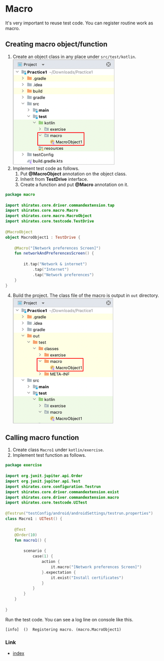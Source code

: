 # Macro

It's very important to reuse test code. You can register routine work as macro.

## Creating macro object/function

1. Create an object class in any place under `src/test/kotlin`.
   <br>![](../_images/creating_macro_object.png)
2. Implement test code as follows.
    1. Put **@MacroObject** annotation on the object class.
    2. Inherit from **TestDrive** interface.
    3. Create a function and put **@Macro** annotation on it.

```kotlin
package macro

import shirates.core.driver.commandextension.tap
import shirates.core.macro.Macro
import shirates.core.macro.MacroObject
import shirates.core.testcode.TestDrive

@MacroObject
object MacroObject1 : TestDrive {

    @Macro("[Network preferences Screen]")
    fun networkAndPreferencesScreen() {

        it.tap("Network & internet")
            .tap("Internet")
            .tap("Network preferences")
    }
}
```

4. Build the project. The class file of the macro is output in `out` directory.
   <br>![](../_images/macro_object_class_file.png)

## Calling macro function

1. Create class `Macro1` under `kotlin/exercise`.
2. Implement test function as follows.

```kotlin
package exercise

import org.junit.jupiter.api.Order
import org.junit.jupiter.api.Test
import shirates.core.configuration.Testrun
import shirates.core.driver.commandextension.exist
import shirates.core.driver.commandextension.macro
import shirates.core.testcode.UITest

@Testrun("testConfig/android/androidSettings/testrun.properties")
class Macro1 : UITest() {

    @Test
    @Order(10)
    fun macro1() {

        scenario {
            case(1) {
                action {
                    it.macro("[Network preferences Screen]")
                }.expectation {
                    it.exist("Install certificates")
                }
            }
        }
    }

}
```

Run the test code. You can see a log line on console like this.

```
[info]	()	Registering macro. (macro.MacroObject1)
```

### Link

- [index](../../index.md)

